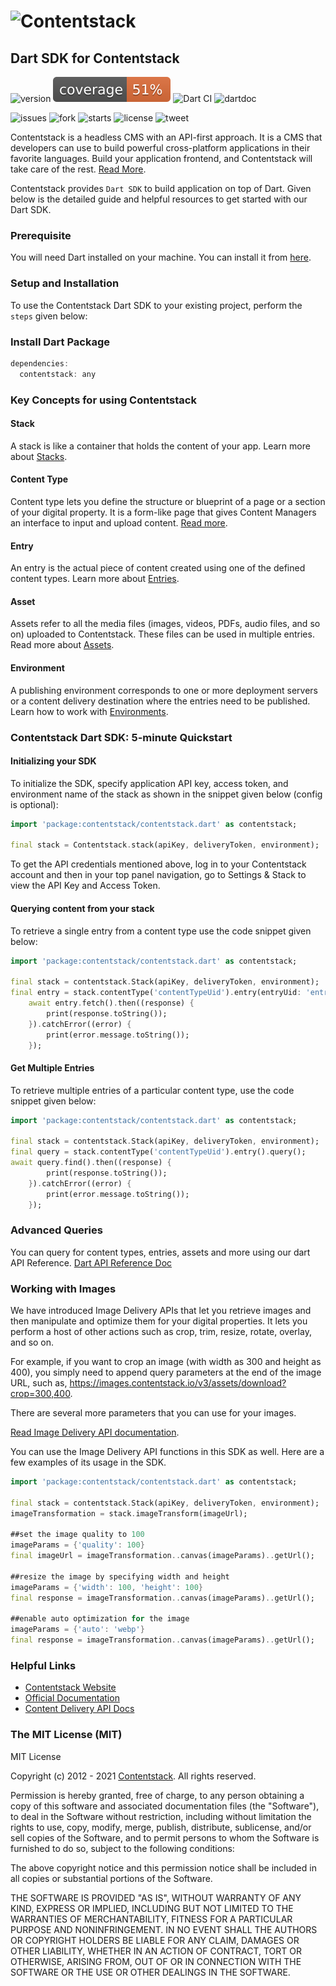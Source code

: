 # ![Contentstack](https://www.contentstack.com/docs/static/images/contentstack.png)

## Dart SDK for Contentstack

![version](https://img.shields.io/github/v/release/contentstack/contentstack-dart)
![Coverage](https://raw.githubusercontent.com/contentstack/contentstack-dart/ae680c33d9efe68938bde585f72b12cca442c7a7/coverage_badge.svg)
![Dart CI](https://github.com/contentstack/contentstack-dart/workflows/Dart%20CI/badge.svg)
![dartdoc](https://img.shields.io/badge/dartdoc-latest-<green>.svg)

<!-- ![Coverage](https://raw.githubusercontent.com/contentstack/contentstack-dart/master/coverage_badge.svg?sanitize=true) -->

![issues](https://img.shields.io/github/issues/contentstack/contentstack-dart)
![fork](https://img.shields.io/github/forks/contentstack/contentstack-dart)
![starts](https://img.shields.io/github/stars/contentstack/contentstack-dart)
![license](https://img.shields.io/github/license/contentstack/contentstack-dart)
![tweet](https://img.shields.io/twitter/url?url=https%3A%2F%2Fgithub.com%2Fcontentstack%2Fcontentstack-dart%2Ftree%2Fdevelopment)

Contentstack is a headless CMS with an API-first approach.
It is a CMS that developers can use to build powerful cross-platform applications
in their favorite languages. Build your application frontend, and Contentstack will
take care of the rest.
[Read More](https://www.contentstack.com/).

Contentstack provides `Dart SDK` to build application on top of Dart.
Given below is the detailed guide and helpful resources to get started with our Dart SDK.

### Prerequisite

You will need Dart installed on your machine.
You can install it from [here](https://dart.dev/get-dart).

### Setup and Installation

To use the Contentstack Dart SDK to your existing project, perform the `steps` given below:

### **Install Dart Package**

```Dart
dependencies:
  contentstack: any
```

### Key Concepts for using Contentstack

#### Stack

A stack is like a container that holds the content of your app.
Learn more about [Stacks](https://www.contentstack.com/docs/developers/set-up-stack/about-stack/).

#### Content Type

Content type lets you define the structure or blueprint of a page or a section of your digital property.
It is a form-like page that gives Content Managers an interface to input and upload content.
[Read more](https://www.contentstack.com/docs/developers/apis/content-delivery-api/#content-types).

#### Entry

An entry is the actual piece of content created using one of the defined content types.
Learn more about [Entries](https://www.contentstack.com/docs/developers/apis/content-delivery-api/#entries).

#### Asset

Assets refer to all the media files (images, videos, PDFs, audio files, and so on) uploaded to Contentstack.
These files can be used in multiple entries.
Read more about [Assets](https://www.contentstack.com/docs/developers/apis/content-delivery-api/#assets).

#### Environment

A publishing environment corresponds to one or more deployment servers or a content delivery
destination where the entries need to be published.
Learn how to work with [Environments](https://www.contentstack.com/docs/developers/set-up-environments/about-environments/).

### Contentstack Dart SDK: 5-minute Quickstart

#### **Initializing your SDK**

To initialize the SDK, specify application API key, access token, and environment name of the stack
as shown in the snippet given below (config is optional):

```dart
import 'package:contentstack/contentstack.dart' as contentstack;

final stack = Contentstack.stack(apiKey, deliveryToken, environment);
```

To get the API credentials mentioned above, log in to your Contentstack account and then in your
top panel navigation, go to Settings & Stack to view the API Key and Access Token.

#### Querying content from your stack

To retrieve a single entry from a content type use the code snippet given below:

```dart
import 'package:contentstack/contentstack.dart' as contentstack;

final stack = contentstack.Stack(apiKey, deliveryToken, environment);
final entry = stack.contentType('contentTypeUid').entry(entryUid: 'entryUid');
    await entry.fetch().then((response) {
        print(response.toString());
    }).catchError((error) {
        print(error.message.toString());
    });
```

#### Get Multiple Entries

To retrieve multiple entries of a particular content type, use the code snippet given below:

```dart
import 'package:contentstack/contentstack.dart' as contentstack;

final stack = contentstack.Stack(apiKey, deliveryToken, environment);
final query = stack.contentType('contentTypeUid').entry().query();
await query.find().then((response) {
        print(response.toString());
    }).catchError((error) {
        print(error.message.toString());
    });
```

### Advanced Queries

You can query for content types, entries, assets and more using our dart API Reference.
[Dart API Reference Doc](https://www.contentstack.com/docs/platforms/dart/api-reference/)

### Working with Images

We have introduced Image Delivery APIs that let you retrieve images and then manipulate and optimize
them for your digital properties. It lets you perform a host of other actions such as crop, trim,
resize, rotate, overlay, and so on.

For example, if you want to crop an image (with width as 300 and height as 400), you simply need to
append query parameters at the end of the image URL,
such as, <https://images.contentstack.io/v3/assets/download?crop=300,400>.

There are several more parameters that you can use for your images.

[Read Image Delivery API documentation](https://www.contentstack.com/docs/developers/apis/image-delivery-api/).

You can use the Image Delivery API functions in this SDK as well. Here are a few examples of its usage in the SDK.

```dart
import 'package:contentstack/contentstack.dart' as contentstack;

final stack = contentstack.Stack(apiKey, deliveryToken, environment);
imageTransformation = stack.imageTransform(imageUrl);

##set the image quality to 100
imageParams = {'quality': 100}
final imageUrl = imageTransformation..canvas(imageParams)..getUrl();

##resize the image by specifying width and height
imageParams = {'width': 100, 'height': 100}
final response = imageTransformation..canvas(imageParams)..getUrl();

##enable auto optimization for the image
imageParams = {'auto': 'webp'}
final response = imageTransformation..canvas(imageParams)..getUrl();
```

### Helpful Links

- [Contentstack Website](https://www.contentstack.com)
- [Official Documentation](https://contentstack.com/docs)
- [Content Delivery API Docs](https://www.contentstack.com/docs/developers/apis/content-delivery-api/)

### The MIT License (MIT)

MIT License

Copyright (c) 2012 - 2021
[Contentstack](https://www.contentstack.com/). All rights reserved.

Permission is hereby granted, free of charge, to any person obtaining a copy
of this software and associated documentation files (the "Software"), to deal
in the Software without restriction, including without limitation the rights
to use, copy, modify, merge, publish, distribute, sublicense, and/or sell
copies of the Software, and to permit persons to whom the Software is
furnished to do so, subject to the following conditions:

The above copyright notice and this permission notice shall be included in all
copies or substantial portions of the Software.

THE SOFTWARE IS PROVIDED "AS IS", WITHOUT WARRANTY OF ANY KIND, EXPRESS OR
IMPLIED, INCLUDING BUT NOT LIMITED TO THE WARRANTIES OF MERCHANTABILITY,
FITNESS FOR A PARTICULAR PURPOSE AND NONINFRINGEMENT. IN NO EVENT SHALL THE
AUTHORS OR COPYRIGHT HOLDERS BE LIABLE FOR ANY CLAIM, DAMAGES OR OTHER
LIABILITY, WHETHER IN AN ACTION OF CONTRACT, TORT OR OTHERWISE, ARISING FROM,
OUT OF OR IN CONNECTION WITH THE SOFTWARE OR THE USE OR OTHER DEALINGS IN THE
SOFTWARE.
